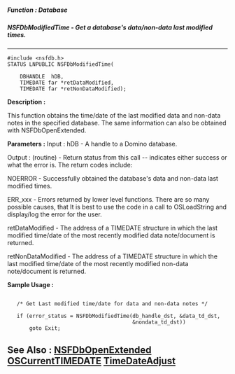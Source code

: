 ##### Function : Database
##### NSFDbModifiedTime - Get a database's data/non-data last modified times.
---
```
#include <nsfdb.h>
STATUS LNPUBLIC NSFDbModifiedTime(

	DBHANDLE  hDB,
	TIMEDATE far *retDataModified,
	TIMEDATE far *retNonDataModified);
```
**Description :**

This function obtains the time/date of the last modified data and non-data 
notes in the specified database.  The same information can also be obtained 
with NSFDbOpenExtended.

**Parameters :**
Input :
hDB  -  A handle to a Domino database.

Output :
(routine)  -  Return status from this call -- indicates either success or what the error is. The return codes include:

NOERROR - Successfully obtained the database's data and non-data last modified times.

ERR_xxx - Errors returned by lower level functions.  There are so many possible causes, that It is best to use the code in a call to OSLoadString and display/log the error for the user.


retDataModified  -  The address of a TIMEDATE structure in which the last modified time/date of the most recently modified data note/document is returned.

retNonDataModified  -  The address of a TIMEDATE structure in which the last modified time/date of the most recently modified non-data note/document is returned.


**Sample Usage :**
```

   /* Get Last modified time/date for data and non-data notes */

   if (error_status = NSFDbModifiedTime(db_handle_dst, &data_td_dst,
                                        &nondata_td_dst))
       goto Exit;

```
**See Also :**
[NSFDbOpenExtended](/domino-c-api-docs/reference/Func/NSFDbOpenExtended)
[OSCurrentTIMEDATE](/domino-c-api-docs/reference/Func/OSCurrentTIMEDATE)
[TimeDateAdjust](/domino-c-api-docs/reference/Func/TimeDateAdjust)
---
